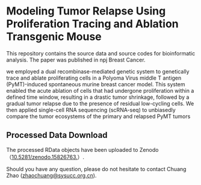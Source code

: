 # Modeling Tumor Relapse Using Proliferation Tracing and Ablation Transgenic Mouse

This repository contains the source data and source codes for bioinformatic analysis. The paper was published in npj Breast Cancer.

we employed a dual recombinase-mediated genetic system to genetically trace and ablate proliferating cells in a Polyoma Virus middle T antigen (PyMT)-induced spontaneous murine breast cancer model. This system enabled the acute ablation of cells that had undergone proliferation within a defined time window, resulting in a drastic tumor shrinkage, followed by a gradual tumor relapse due to the presence of residual low-cycling cells. We then applied single-cell RNA sequencing (scRNA-seq) to unbiasedly compare the tumor ecosystems of the primary and relapsed PyMT tumors

## Processed Data Download

The processed RData objects have been uploaded to Zenodo（[10.5281/zenodo.15826763.](https://zenodo.org/records/15826764)）.

Should you have any question, please do not hesitate to contact Chuang Zhao (zhaochuang@sysucc.org.cn).
